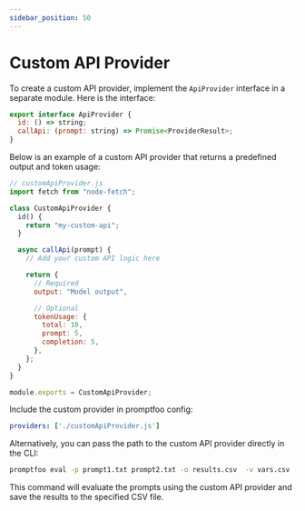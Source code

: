 ```yaml
---
sidebar_position: 50
---
```


# Custom API Provider

To create a custom API provider, implement the `ApiProvider` interface in a separate module. Here is the interface:

```javascript
export interface ApiProvider {
  id: () => string;
  callApi: (prompt: string) => Promise<ProviderResult>;
}
```

Below is an example of a custom API provider that returns a predefined output and token usage:

```javascript
// customApiProvider.js
import fetch from "node-fetch";

class CustomApiProvider {
  id() {
    return "my-custom-api";
  }

  async callApi(prompt) {
    // Add your custom API logic here

    return {
      // Required
      output: "Model output",

      // Optional
      tokenUsage: {
        total: 10,
        prompt: 5,
        completion: 5,
      },
    };
  }
}

module.exports = CustomApiProvider;
```

Include the custom provider in promptfoo config:

```yaml
providers: ['./customApiProvider.js']
```

Alternatively, you can pass the path to the custom API provider directly in the CLI:

```bash
promptfoo eval -p prompt1.txt prompt2.txt -o results.csv  -v vars.csv -r ./customApiProvider.js
```

This command will evaluate the prompts using the custom API provider and save the results to the specified CSV file.
